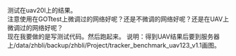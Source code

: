 测试在uav20l上的结果。  
注意使用在GOTtest上微调过的网络好呢？还是不微调的网络好呢？还是在UAV上微调过的网络好呢？  
现在我要做的是写测试代码。然后跑起来。
说明：得到UAV结果后要到服务器上/data/zhbli/backup/zhbli/Project/tracker_benchmark_uav123_v1.1画图。